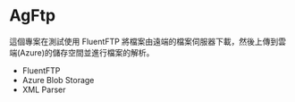 # AgFtp
這個專案在測試使用 FluentFTP 將檔案由遠端的檔案伺服器下載，然後上傳到雲端(Azure)的儲存空間並進行檔案的解析。
- FluentFTP
- Azure Blob Storage
- XML Parser
